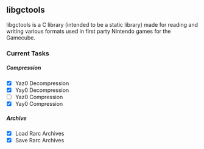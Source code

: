 ## libgctools
libgctools is a C library (intended to be a static library) made for reading and writing various formats used in first party Nintendo games for the Gamecube.

### Current Tasks
##### Compression

- [x] Yaz0 Decompression
- [x] Yay0 Decompression
- [ ] Yaz0 Compression
- [x] Yay0 Compression

##### Archive
- [x] Load Rarc Archives
- [x] Save Rarc Archives